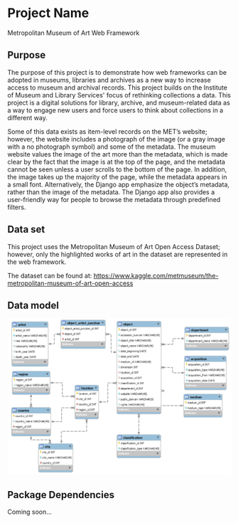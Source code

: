 # Project Name
Metropolitan Museum of Art Web Framework

## Purpose
The purpose of this project is to demonstrate how web frameworks can be adopted in museums, libraries and archives as a new way to increase access to museum and archival records. This project builds on the Institute of Museum and Library Services' focus of rethinking collections a data. This project is a digital solutions for library, archive, and museum-related data as a way to engage new users and force users to think about collections in a different way. 

Some of this data exists as item-level records on the MET’s website; however, the website includes a photograph of the image (or a gray image with a no photograph symbol) and some of the metadata.  The museum website values the image of the art more than the metadata, which is made clear by the fact that the image is at the top of the page, and the metadata cannot be seen unless a user scrolls to the bottom of the page. In addition, the image takes up the majority of the page, while the metadata appears in a small font. Alternatively, the Django app emphasize the object’s metadata, rather than the image of the metadata. The Django app also provides a user-friendly way for people to browse the metadata through predefined filters. 

## Data set
This project uses the Metropolitan Museum of Art Open Access Dataset; however, only the highlighted works of art in the dataset are represented in the web framework.  

The dataset can be found at: 
https://www.kaggle.com/metmuseum/the-metropolitan-museum-of-art-open-access 

## Data model
![Data Model](static\img\met_datamodel.png)

## Package Dependencies
Coming soon...